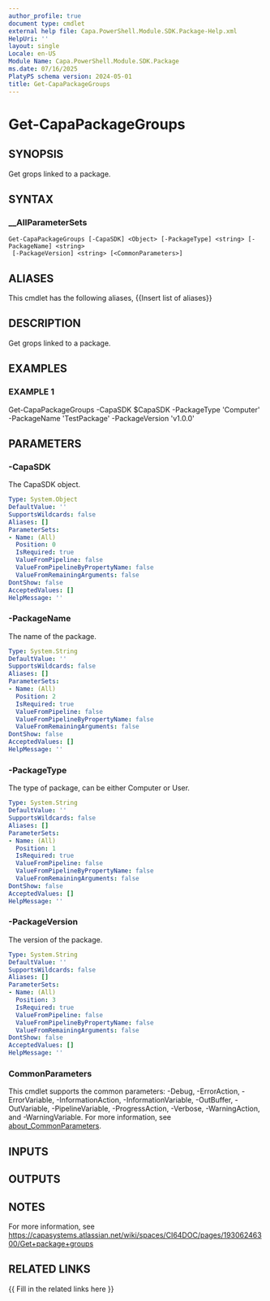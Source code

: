 ```yaml
---
author_profile: true
document type: cmdlet
external help file: Capa.PowerShell.Module.SDK.Package-Help.xml
HelpUri: ''
layout: single
Locale: en-US
Module Name: Capa.PowerShell.Module.SDK.Package
ms.date: 07/16/2025
PlatyPS schema version: 2024-05-01
title: Get-CapaPackageGroups
---
```


# Get-CapaPackageGroups

## SYNOPSIS

Get grops linked to a package.

## SYNTAX

### __AllParameterSets

```
Get-CapaPackageGroups [-CapaSDK] <Object> [-PackageType] <string> [-PackageName] <string>
 [-PackageVersion] <string> [<CommonParameters>]
```

## ALIASES

This cmdlet has the following aliases,
  {{Insert list of aliases}}

## DESCRIPTION

Get grops linked to a package.

## EXAMPLES

### EXAMPLE 1

Get-CapaPackageGroups -CapaSDK $CapaSDK -PackageType 'Computer' -PackageName 'TestPackage' -PackageVersion 'v1.0.0'

## PARAMETERS

### -CapaSDK

The CapaSDK object.

```yaml
Type: System.Object
DefaultValue: ''
SupportsWildcards: false
Aliases: []
ParameterSets:
- Name: (All)
  Position: 0
  IsRequired: true
  ValueFromPipeline: false
  ValueFromPipelineByPropertyName: false
  ValueFromRemainingArguments: false
DontShow: false
AcceptedValues: []
HelpMessage: ''
```

### -PackageName

The name of the package.

```yaml
Type: System.String
DefaultValue: ''
SupportsWildcards: false
Aliases: []
ParameterSets:
- Name: (All)
  Position: 2
  IsRequired: true
  ValueFromPipeline: false
  ValueFromPipelineByPropertyName: false
  ValueFromRemainingArguments: false
DontShow: false
AcceptedValues: []
HelpMessage: ''
```

### -PackageType

The type of package, can be either Computer or User.

```yaml
Type: System.String
DefaultValue: ''
SupportsWildcards: false
Aliases: []
ParameterSets:
- Name: (All)
  Position: 1
  IsRequired: true
  ValueFromPipeline: false
  ValueFromPipelineByPropertyName: false
  ValueFromRemainingArguments: false
DontShow: false
AcceptedValues: []
HelpMessage: ''
```

### -PackageVersion

The version of the package.

```yaml
Type: System.String
DefaultValue: ''
SupportsWildcards: false
Aliases: []
ParameterSets:
- Name: (All)
  Position: 3
  IsRequired: true
  ValueFromPipeline: false
  ValueFromPipelineByPropertyName: false
  ValueFromRemainingArguments: false
DontShow: false
AcceptedValues: []
HelpMessage: ''
```

### CommonParameters

This cmdlet supports the common parameters: -Debug, -ErrorAction, -ErrorVariable,
-InformationAction, -InformationVariable, -OutBuffer, -OutVariable, -PipelineVariable,
-ProgressAction, -Verbose, -WarningAction, and -WarningVariable. For more information, see
[about_CommonParameters](https://go.microsoft.com/fwlink/?LinkID=113216).

## INPUTS

## OUTPUTS

## NOTES

For more information, see https://capasystems.atlassian.net/wiki/spaces/CI64DOC/pages/19306246300/Get+package+groups


## RELATED LINKS

{{ Fill in the related links here }}


